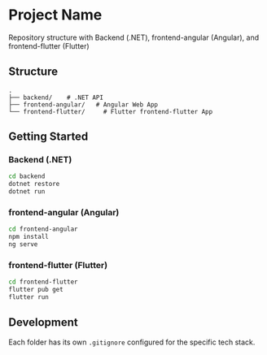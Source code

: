 # Project Name

Repository structure with Backend (.NET), frontend-angular (Angular), and frontend-flutter (Flutter)

## Structure

```
.
├── backend/    # .NET API
├── frontend-angular/   # Angular Web App
└── frontend-flutter/     # Flutter frontend-flutter App
```

## Getting Started

### Backend (.NET)
```bash
cd backend
dotnet restore
dotnet run
```

### frontend-angular (Angular)
```bash
cd frontend-angular
npm install
ng serve
```

### frontend-flutter (Flutter)
```bash
cd frontend-flutter
flutter pub get
flutter run
```

## Development

Each folder has its own `.gitignore` configured for the specific tech stack.
